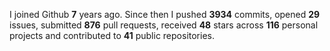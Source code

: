 
I joined Github **7** years ago. Since then I pushed **3934** commits, opened **29** issues, submitted **876** pull requests, received **48** stars across **116** personal projects and contributed to **41** public repositories.
